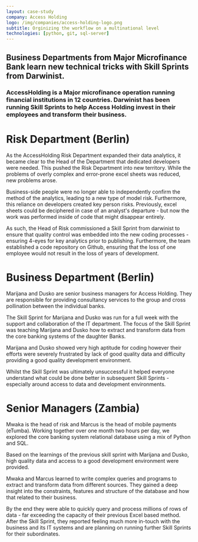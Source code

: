 ```yaml
---
layout: case-study
company: Access Holding
logo: /img/companies/access-holding-logo.png
subtitle: Orginizing the workflow on a multinational level
technologies: [python, git, sql-server]
---
```


## Business Departments from Major Microfinance Bank learn new technical tricks with Skill Sprints from Darwinist.

### AccessHolding is a Major microfinance operation running financial institutions in 12 countries. Darwinist has been running Skill Sprints to help Access Holding invest in their employees and transform their business.

# Risk Department (Berlin)

As the AccessHolding Risk Department expanded their data analytics, it became clear to the Head of the Department that dedicated developers were needed. This pushed the Risk Department into new territory. While the problems of overly complex and error-prone excel sheets was reduced, new problems arose.

Business-side people were no longer able to independently confirm the method of the analytics, leading to a new type of model risk. Furthermore, this reliance on developers created key person risks. Previously, excel sheets could be deciphered in case of an analyst's departure - but now the work was performed inside of code that might disappear entirely.

As such, the Head of Risk commissioned a Skill Sprint from darwinist to ensure that quality control was embedded into the new coding processes - ensuring 4-eyes for key analytics prior to publishing. Furthermore, the team established a code repository on Github, ensuring that the loss of one employee would not result in the loss of years of development.

# Business Department (Berlin)

Marijana and Dusko are senior business managers for Access Holding. They are responsible for providing consultancy services to the group and cross pollination between the individual banks.

The Skill Sprint for Marijana and Dusko was run for a full week with the support and collaboration of the IT department. The focus of the Skill Sprint was teaching Marijana and Dusko how to extract and transform data from the core banking systems of the daughter Banks.

Marijana and Dusko showed very high aptitude for coding however their efforts were severely frustrated by lack of good quality data and difficulty providing a good quality development environment. 

Whilst the Skill Sprint was ultimately unsuccessful it helped everyone understand what could be done better in subsequent Skill Sprints - especially around access to data and development environments.

# Senior Managers (Zambia)

Mwaka is the head of risk and Marcus is the head of mobile payments (eTumba). Working together over one month two hours per day, we explored the core banking system relational database using a mix of Python and SQL. 

Based on the learnings of the previous skill sprint with Marijana and Dusko, high quality data and access to a good development environment were provided. 

Mwaka and Marcus learned to write complex queries and programs to extract and transform data from different sources. They gained a deep insight into the constraints, features and structure of the database and how that related to their business.

By the end they were able to quickly query and process millions of rows of data - far exceeding the capacity of their previous Excel based method. After the Skill Sprint, they reported feeling much more in-touch with the business and its IT systems and are planning on running further Skill Sprints for their subordinates. 

